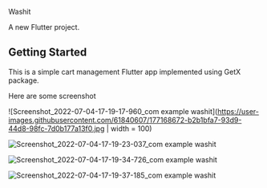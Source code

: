 Washit

A new Flutter project.

## Getting Started ##

This is a simple cart management Flutter app implemented using GetX package.

Here are some screenshot

![Screenshot_2022-07-04-17-19-17-960_com example washit](https://user-images.githubusercontent.com/61840607/177168672-b2b1bfa7-93d9-44d8-98fc-7d0b177a13f0.jpg | width = 100)

![Screenshot_2022-07-04-17-19-23-037_com example washit](https://user-images.githubusercontent.com/61840607/177168773-63626de5-00c6-413f-b426-08cb74a5bf8f.jpg)

![Screenshot_2022-07-04-17-19-34-726_com example washit](https://user-images.githubusercontent.com/61840607/177168799-0320cbb5-d55f-4c09-8623-38a4aa9e7454.jpg)

![Screenshot_2022-07-04-17-19-37-185_com example washit](https://user-images.githubusercontent.com/61840607/177168822-18264fc8-4050-4345-90c2-1de59fb9aaa9.jpg)
